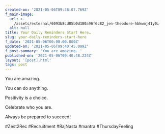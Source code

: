 ```yaml
---
created-on: '2021-05-06T09:38:07.769Z'
f_main-image:
  url: >-
    /assets/external/6093b8cd85b0d180a96f6c82_jen-theodore-hbkwmj41y0i-unsplash.jpg
  alt: null
title: Your Daily Reminders Start Here…
slug: your-daily-reminders-start-here
f_date: '2021-05-06T00:00:00.000Z'
updated-on: '2021-05-06T09:40:45.099Z'
f_post-summary: 'You are amazing. '
published-on: '2021-05-06T09:40:48.224Z'
layout: '[post].html'
tags: post
---
```


You are amazing.

You can do anything.

Positivity is a choice.

Celebrate who you are.

Always be prepared to succeed!

#Zest2Rec #Recruitment #RajNasta #mantra #ThursdayFeeling

‍
